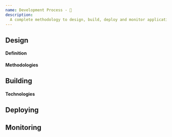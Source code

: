 ```yaml
---
name: Development Process - 🔁
description:
  A complete methodology to design, build, deploy and monitor applications.
---
```


<DocHeader props={props}/>

## Design

#### Definition

#### Methodologies

## Building

#### Technologies

## Deploying

## Monitoring

